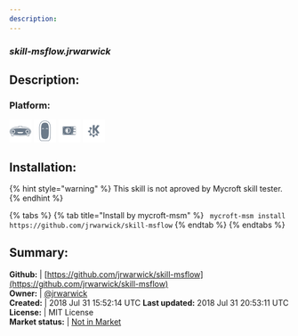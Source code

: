 ```yaml
---
description: 
---
```


### _skill-msflow.jrwarwick_  
## Description:  
  
### Platform:  
 ![Mark I](../.gitbook/assets/mark-1-icon.png)  ![Mark II](../.gitbook/assets/mark-2-icon.png)  ![Picroft](../.gitbook/assets/picroft-icon.png)  ![plasmoid](../.gitbook/assets/kde.png)   
  
## Installation:  
{% hint style="warning" %}
This skill is not aproved by Mycroft skill tester.
{% endhint %}
    
{% tabs %}
{% tab title="Install by mycroft-msm" %}
``` mycroft-msm install https://github.com/jrwarwick/skill-msflow```
{% endtab %}
  {% endtabs %}
    
## Summary:  
**Github:** | [https://github.com/jrwarwick/skill-msflow](https://github.com/jrwarwick/skill-msflow)  
**Owner:** | [@jrwarwick](https://github.com/jrwarwick)  
**Created:** | 2018 Jul 31 15:52:14 UTC  **Last updated:** 2018 Jul 31 20:53:11 UTC  
**License:** | MIT License  
**Market status:** | [Not in Market](https://market.mycroft.ai/skill/)  
